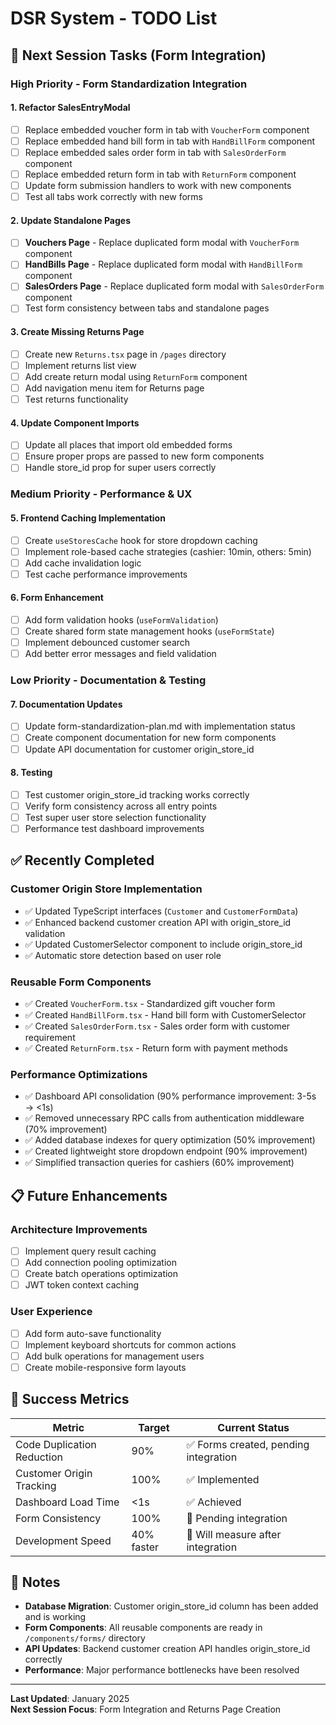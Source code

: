 # DSR System - TODO List

## 🚀 Next Session Tasks (Form Integration)

### High Priority - Form Standardization Integration

#### 1. **Refactor SalesEntryModal**
- [ ] Replace embedded voucher form in tab with `VoucherForm` component
- [ ] Replace embedded hand bill form in tab with `HandBillForm` component  
- [ ] Replace embedded sales order form in tab with `SalesOrderForm` component
- [ ] Replace embedded return form in tab with `ReturnForm` component
- [ ] Update form submission handlers to work with new components
- [ ] Test all tabs work correctly with new forms

#### 2. **Update Standalone Pages**
- [ ] **Vouchers Page** - Replace duplicated form modal with `VoucherForm` component
- [ ] **HandBills Page** - Replace duplicated form modal with `HandBillForm` component
- [ ] **SalesOrders Page** - Replace duplicated form modal with `SalesOrderForm` component
- [ ] Test form consistency between tabs and standalone pages

#### 3. **Create Missing Returns Page**
- [ ] Create new `Returns.tsx` page in `/pages` directory
- [ ] Implement returns list view
- [ ] Add create return modal using `ReturnForm` component
- [ ] Add navigation menu item for Returns page
- [ ] Test returns functionality

#### 4. **Update Component Imports**
- [ ] Update all places that import old embedded forms
- [ ] Ensure proper props are passed to new form components
- [ ] Handle store_id prop for super users correctly

### Medium Priority - Performance & UX

#### 5. **Frontend Caching Implementation**
- [ ] Create `useStoresCache` hook for store dropdown caching
- [ ] Implement role-based cache strategies (cashier: 10min, others: 5min)
- [ ] Add cache invalidation logic
- [ ] Test cache performance improvements

#### 6. **Form Enhancement**
- [ ] Add form validation hooks (`useFormValidation`)
- [ ] Create shared form state management hooks (`useFormState`)
- [ ] Implement debounced customer search
- [ ] Add better error messages and field validation

### Low Priority - Documentation & Testing

#### 7. **Documentation Updates**
- [ ] Update form-standardization-plan.md with implementation status
- [ ] Create component documentation for new form components
- [ ] Update API documentation for customer origin_store_id

#### 8. **Testing**
- [ ] Test customer origin_store_id tracking works correctly
- [ ] Verify form consistency across all entry points
- [ ] Test super user store selection functionality
- [ ] Performance test dashboard improvements

## ✅ Recently Completed

### Customer Origin Store Implementation
- ✅ Updated TypeScript interfaces (`Customer` and `CustomerFormData`)
- ✅ Enhanced backend customer creation API with origin_store_id validation
- ✅ Updated CustomerSelector component to include origin_store_id
- ✅ Automatic store detection based on user role

### Reusable Form Components
- ✅ Created `VoucherForm.tsx` - Standardized gift voucher form
- ✅ Created `HandBillForm.tsx` - Hand bill form with CustomerSelector
- ✅ Created `SalesOrderForm.tsx` - Sales order form with customer requirement
- ✅ Created `ReturnForm.tsx` - Return form with payment methods

### Performance Optimizations
- ✅ Dashboard API consolidation (90% performance improvement: 3-5s → <1s)
- ✅ Removed unnecessary RPC calls from authentication middleware (70% improvement)
- ✅ Added database indexes for query optimization (50% improvement)
- ✅ Created lightweight store dropdown endpoint (90% improvement)
- ✅ Simplified transaction queries for cashiers (60% improvement)

## 📋 Future Enhancements

### Architecture Improvements
- [ ] Implement query result caching
- [ ] Add connection pooling optimization
- [ ] Create batch operations optimization
- [ ] JWT token context caching

### User Experience
- [ ] Add form auto-save functionality  
- [ ] Implement keyboard shortcuts for common actions
- [ ] Add bulk operations for management users
- [ ] Create mobile-responsive form layouts

## 🎯 Success Metrics

| Metric | Target | Current Status |
|--------|--------|----------------|
| Code Duplication Reduction | 90% | ✅ Forms created, pending integration |
| Customer Origin Tracking | 100% | ✅ Implemented |
| Dashboard Load Time | <1s | ✅ Achieved |
| Form Consistency | 100% | 🚧 Pending integration |
| Development Speed | 40% faster | 🚧 Will measure after integration |

## 📝 Notes

- **Database Migration**: Customer origin_store_id column has been added and is working
- **Form Components**: All reusable components are ready in `/components/forms/` directory
- **API Updates**: Backend customer creation API handles origin_store_id correctly
- **Performance**: Major performance bottlenecks have been resolved

---

**Last Updated**: January 2025  
**Next Session Focus**: Form Integration and Returns Page Creation
